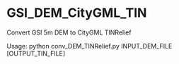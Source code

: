 # GSI_DEM_CityGML_TIN
Convert GSI 5m DEM to CityGML TINRelief

Usage: python conv_DEM_TINRelief.py INPUT_DEM_FILE [OUTPUT_TIN_FILE]

